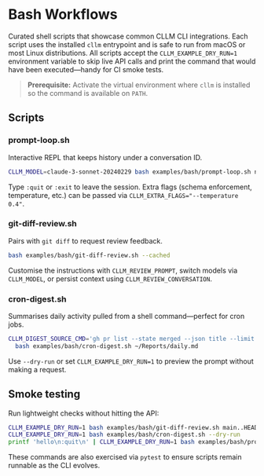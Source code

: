 # Bash Workflows

Curated shell scripts that showcase common CLLM CLI integrations. Each script uses the installed `cllm` entrypoint and is safe to run from macOS or most Linux distributions. All scripts accept the `CLLM_EXAMPLE_DRY_RUN=1` environment variable to skip live API calls and print the command that would have been executed—handy for CI smoke tests.

> **Prerequisite:** Activate the virtual environment where `cllm` is installed so the command is available on `PATH`.

## Scripts

### prompt-loop.sh

Interactive REPL that keeps history under a conversation ID.

```bash
CLLM_MODEL=claude-3-sonnet-20240229 bash examples/bash/prompt-loop.sh notebook
```

Type `:quit` or `:exit` to leave the session. Extra flags (schema enforcement, temperature, etc.) can be passed via `CLLM_EXTRA_FLAGS="--temperature 0.4"`.

### git-diff-review.sh

Pairs with `git diff` to request review feedback.

```bash
bash examples/bash/git-diff-review.sh --cached
```

Customise the instructions with `CLLM_REVIEW_PROMPT`, switch models via `CLLM_MODEL`, or persist context using `CLLM_REVIEW_CONVERSATION`.

### cron-digest.sh

Summarises daily activity pulled from a shell command—perfect for cron jobs.

```bash
CLLM_DIGEST_SOURCE_CMD='gh pr list --state merged --json title --limit 10 | jq -r ".[] | \"- \" + .title"' \
  bash examples/bash/cron-digest.sh ~/Reports/daily.md
```

Use `--dry-run` or set `CLLM_EXAMPLE_DRY_RUN=1` to preview the prompt without making a request.

## Smoke testing

Run lightweight checks without hitting the API:

```bash
CLLM_EXAMPLE_DRY_RUN=1 bash examples/bash/git-diff-review.sh main..HEAD
CLLM_EXAMPLE_DRY_RUN=1 bash examples/bash/cron-digest.sh --dry-run
printf 'hello\n:quit\n' | CLLM_EXAMPLE_DRY_RUN=1 bash examples/bash/prompt-loop.sh demo
```

These commands are also exercised via `pytest` to ensure scripts remain runnable as the CLI evolves.
